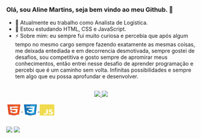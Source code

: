 ### Olá, sou Aline Martins, seja bem vindo ao meu Github. 👋

- 🔭 Atualmente eu trabalho como Analista de Logística.
- 🌱 Estou estudando HTML, CSS e JavaScript. 
- ⚡ Sobre mim: eu sempre fui muito curiosa e percebia que após algum tempo no mesmo cargo sempre fazendo exatamente as mesmas coisas, me deixada entediada e em decorrencia desmotivada, sempre gostei de desafios, sou competitiva e gosto sempre de apromirar meus conhecimentos, então entrei nesse desafio de aprender programação e percebi que é um caminho sem volta. Infinitas possibilidades e sempre tem algo que eu possa aprofundar e desenvolver.

##

 <div align="center">
  <a href="https://github.com/alinemartins">
  <img height="180em" src="https://github-readme-stats.vercel.app/api?username=alinemartins&show_icons=true&theme=dracula&include_all_commits=true&count_private=true"/>
  <img height="180em" src="https://github-readme-stats.vercel.app/api/top-langs/?username=alinemartins&layout=compact&langs_count=7&theme=dracula"/>
</div>

  <div style="display: inline_block"><br>
  <img align="center" alt="Rafa-HTML" height="30" width="40" src="https://raw.githubusercontent.com/devicons/devicon/master/icons/html5/html5-original.svg">
  <img align="center" alt="Rafa-CSS" height="30" width="40" src="https://raw.githubusercontent.com/devicons/devicon/master/icons/css3/css3-original.svg">
  <img align="center" alt="Rafa-Js" height="30" width="40" src="https://raw.githubusercontent.com/devicons/devicon/master/icons/javascript/javascript-plain.svg">
  <img align="right" height="150" style="border-radius:50px;"
</div>
    
##
    
 <div> 
  <a href="https://www.linkedin.com/in/aline-martins-cunha/" target="blank"><img src="https://img.shields.io/badge/-LinkedIn-%230077B5?style=for-the-badge&logo=linkedin&logoColor=white" target="blank"></a> 
  <a href = "aliineemt@gmail.com"><img src="https://img.shields.io/badge/-Gmail-%23333?style=for-the-badge&logo=gmail&logoColor=white" target="_blank"></a>
  
  ##
</div>

